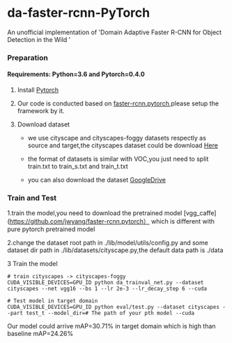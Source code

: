 # da-faster-rcnn-PyTorch
An unofficial implementation of  'Domain Adaptive Faster R-CNN for Object Detection in the Wild ’


### Preparation

#### Requirements: Python=3.6 and Pytorch=0.4.0

1. Install [Pytorch](http://pytorch.org/)

2. Our code is conducted based on [faster-rcnn.pytorch](https://github.com/jwyang/faster-rcnn.pytorch),please setup the framework by it.

3. Download dataset
   
   - we use cityscape and cityscapes-foggy datasets respectly as source and target,the cityscapes dataset could be download [Here](https://www.cityscapes-dataset.com/downloads/)  
   
   - the format of datasets is similar with VOC,you just need to split train.txt to train_s.txt and train_t.txt
   
   - you can also download the dataset [GoogleDrive](https://drive.google.com/file/d/1mA0L5-1U_Vo-S8-cv12QBmhgG9FFf6nf/view?usp=sharing)
   
   
   
   
### Train and Test

1.train the model,you need to download the pretrained model [vgg_caffe](https://github.com/jwyang/faster-rcnn.pytorch） which is different with pure pytorch pretrained model

2.change the dataset root path in ./lib/model/utils/config.py and some dataset dir path in  ./lib/datasets/cityscape.py,the default data path is ./data

3 Train the model
 ```Shell
 # train cityscapes -> cityscapes-foggy
 CUDA_VISIBLE_DEVICES=GPU_ID python da_trainval_net.py --dataset cityscapes --net vgg16 --bs 1 --lr 2e-3 --lr_decay_step 6 --cuda
 
 # Test model in target domain 
 CUDA_VISIBLE_DEVICES=GPU_ID python eval/test.py --dataset cityscapes --part test_t --model_dir=# The path of your pth model --cuda
 ```
 
  Our model could arrive mAP=30.71% in target domain which is high than baseline mAP=24.26%
